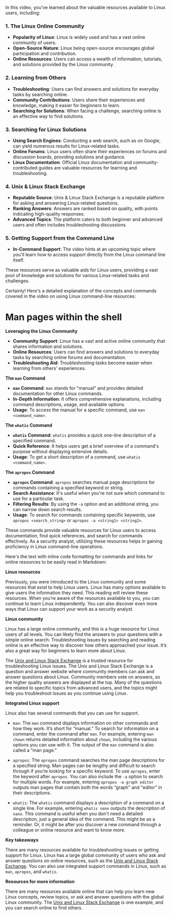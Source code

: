 In this video, you've learned about the valuable resources available to Linux users, including:

### **1. The Linux Online Community**

- **Popularity of Linux**: Linux is widely used and has a vast online community of users.
- **Open-Source Nature**: Linux being open-source encourages global participation and contribution.
- **Online Resources**: Users can access a wealth of information, tutorials, and solutions provided by the Linux community.

### **2. Learning from Others**

- **Troubleshooting**: Users can find answers and solutions for everyday tasks by searching online.
- **Community Contributions**: Users share their experiences and knowledge, making it easier for beginners to learn.
- **Searching for Solutions**: When facing a challenge, searching online is an effective way to find solutions.

### **3. Searching for Linux Solutions**

- **Using Search Engines**: Conducting a web search, such as on Google, can yield numerous results for Linux-related tasks.
- **Online Forums**: Linux users often share their experiences on forums and discussion boards, providing solutions and guidance.
- **Linux Documentation**: Official Linux documentation and community-contributed guides are valuable resources for learning and troubleshooting.

### **4. Unix & Linux Stack Exchange**

- **Reputable Source**: Unix & Linux Stack Exchange is a reputable platform for asking and answering Linux-related questions.
- **Ranking Answers**: Answers are ranked based on quality, with points indicating high-quality responses.
- **Advanced Topics**: The platform caters to both beginner and advanced users and often includes troubleshooting discussions.

### **5. Getting Support from the Command Line**

- **In-Command Support**: The video hints at an upcoming topic where you'll learn how to access support directly from the Linux command line itself.

These resources serve as valuable aids for Linux users, providing a vast pool of knowledge and solutions for various Linux-related tasks and challenges.

Certainly! Here's a detailed explanation of the concepts and commands covered in the video on using Linux command-line resources:

# Man pages within the shell


**Leveraging the Linux Community**
- **Community Support**: Linux has a vast and active online community that shares information and solutions.
- **Online Resources**: Users can find answers and solutions to everyday tasks by searching online forums and documentation.
- **Troubleshooting Aid**: Troubleshooting tasks become easier when learning from others' experiences.
  
**The `man` Command**
- **`man` Command**: `man` stands for "manual" and provides detailed documentation for other Linux commands.
- **In-Depth Information**: It offers comprehensive explanations, including command descriptions, usage, and available options.
- **Usage**: To access the manual for a specific command, use `man <command_name>`.

**The `whatis` Command**
- **`whatis` Command**: `whatis` provides a quick one-line description of a specified command.
- **Quick Reference**: It helps users get a brief overview of a command's purpose without displaying extensive details.
- **Usage**: To get a short description of a command, use `whatis <command_name>`.

**The `apropos` Command**
- **`apropos` Command**: `apropos` searches manual page descriptions for commands containing a specified keyword or string.
- **Search Assistance**: It's useful when you're not sure which command to use for a particular task.
- **Filtering Results**: By using the `-a` option and an additional string, you can narrow down search results.
- **Usage**: To search for commands containing specific keywords, use `apropos <search_string>` or `apropos -a <string1> <string2>`.

These commands provide valuable resources for Linux users to access documentation, find quick references, and search for commands effectively. As a security analyst, utilizing these resources helps in gaining proficiency in Linux command-line operations.

Here's the text with inline code formatting for commands and links for online resources to be easily read in Markdown:

**Linux resources**

Previously, you were introduced to the Linux community and some resources that exist to help Linux users. Linux has many options available to give users the information they need. This reading will review these resources. When you’re aware of the resources available to you, you can continue to learn Linux independently. You can also discover even more ways that Linux can support your work as a security analyst.

**Linux community**

Linux has a large online community, and this is a huge resource for Linux users of all levels. You can likely find the answers to your questions with a simple online search. Troubleshooting issues by searching and reading online is an effective way to discover how others approached your issue. It’s also a great way for beginners to learn more about Linux.

The [Unix and Linux Stack Exchange](https://unix.stackexchange.com/) is a trusted resource for troubleshooting Linux issues. The Unix and Linux Stack Exchange is a question and answer website where community members can ask and answer questions about Linux. Community members vote on answers, so the higher quality answers are displayed at the top. Many of the questions are related to specific topics from advanced users, and the topics might help you troubleshoot issues as you continue using Linux.

**Integrated Linux support**

Linux also has several commands that you can use for support.

- `man`: The `man` command displays information on other commands and how they work. It’s short for “manual.” To search for information on a command, enter the command after `man`. For example, entering `man chown` returns detailed information about `chown`, including the various options you can use with it. The output of the `man` command is also called a “man page.”

- `apropos`: The `apropos` command searches the man page descriptions for a specified string. Man pages can be lengthy and difficult to search through if you’re looking for a specific keyword. To use `apropos`, enter the keyword after `apropos`. You can also include the `-a` option to search for multiple words. For example, entering `apropos -a graph editor` outputs man pages that contain both the words “graph" and "editor” in their descriptions.

- `whatis`: The `whatis` command displays a description of a command on a single line. For example, entering `whatis nano` outputs the description of `nano`. This command is useful when you don't need a detailed description, just a general idea of the command. This might be as a reminder. Or, it might be after you discover a new command through a colleague or online resource and want to know more.

**Key takeaways**

There are many resources available for troubleshooting issues or getting support for Linux. Linux has a large global community of users who ask and answer questions on online resources, such as the [Unix and Linux Stack Exchange](https://unix.stackexchange.com/). You can also use integrated support commands in Linux, such as `man`, `apropos`, and `whatis`.

**Resources for more information**

There are many resources available online that can help you learn new Linux concepts, review topics, or ask and answer questions with the global Linux community. The [Unix and Linux Stack Exchange](https://unix.stackexchange.com/) is one example, and you can search online to find others.